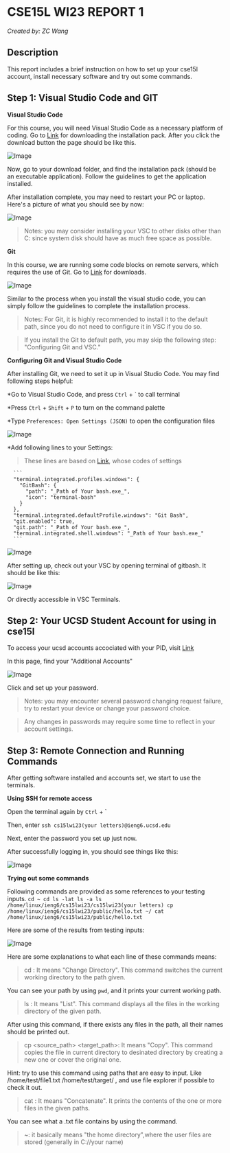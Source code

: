 # **CSE15L WI23 REPORT 1**
  _Created by: ZC Wang_


## Description
  This report includes a brief instruction on how to set up your cse15l account, install necessary software
  and try out some commands.


## Step 1: Visual Studio Code and GIT

**Visual Studio Code**
  
  For this course, you will need Visual Studio Code as a necessary platform of coding.
  Go to [Link](https://code.visualstudio.com/) for downloading the installation pack.
  After you click the download button the page should be like this.
  
  ![Image](Screenshots1/screen1.png)
  
  Now, go to your download folder, and find the installation pack (should be an executable application).
  Follow the guidelines to get the application installed.
  
  After installation complete, you may need to restart your PC or laptop.
  Here's a picture of what you should see by now:
  
  ![Image](Screenshots1/8.png)
  
  > Notes: you may consider installing your VSC to other disks other than C: since system 
  > disk should have as much free space as possible.


**Git**
  
  In this course, we are running some code blocks on remote servers, which requires the use of Git.
  Go to [Link](https://gitforwindows.org/) for downloads.
  
  ![Image](Screenshots1/screen2.png)
  
  Similar to the process when you install the visual studio code, you can simply follow the guidelines to complete the installation process.
  > Notes: For Git, it is highly recommended to install it to the default path, since you do not need to configure it in VSC if you do so.

  > If you install the Git to default path, you may skip the following step: "Configuring Git and VSC."


**Configuring Git and Visual Studio Code**
  
After installing Git, we need to set it up in Visual Studio Code. You may find following steps helpful:
  
*Go to Visual Studio Code, and press `Ctrl` + ` to call terminal

*Press `Ctrl` + `Shift` + `P` to turn on the command palette

*Type `Preferences: Open Settings (JSON)` to open the configuration files

![Image](Screenshots1/screen3.png)

*Add following lines to your Settings:
>These lines are based on [Link](https://stackoverflow.com/a/73976823), whose codes of settings
      
      ```
      "terminal.integrated.profiles.windows": { 
        "GitBash": {
          "path": "_Path of Your bash.exe_",
          "icon": "terminal-bash"
        }
      },
      "terminal.integrated.defaultProfile.windows": "Git Bash",
      "git.enabled": true,
      "git.path": "_Path of Your bash.exe_",
      "terminal.integrated.shell.windows": "_Path of Your bash.exe_"
      ```
      
![Image](Screenshots1/screen4.png)

After setting up, check out your VSC by opening terminal of gitbash. It should be like this:

![Image](Screenshots1/screen5.png)

Or directly accessible in VSC Terminals.


## Step 2: Your UCSD Student Account for using in cse15l

  To access your ucsd accounts accociated with your PID, visit [Link](https://sdacs.ucsd.edu/~icc/index.php)
  
  In this page, find your "Additional Accounts"
  
  ![Image](Screenshots1/screen6.png)
  
  Click and set up your password.
  
  >Notes: you may encounter several password changing request failure, try to restart your device or change your password choice.

  >Any changes in passwords may require some time to reflect in your account settings.

## Step 3: Remote Connection and Running Commands

  After getting software installed and accounts set, we start to use the terminals.
  
  **Using SSH for remote access**
  
  Open the terminal again by `Ctrl` + `
  
  Then, enter `ssh cs15lwi23(your letters)@ieng6.ucsd.edu`
  
  Next, enter the password you set up just now.
  
  After successfully logging in, you should see things like this:
  
  ![Image](Screenshots1/screen7.png)
  
   **Trying out some commands**
   
  Following commands are provided as some references to your testing inputs.
    ```
    cd ~
    cd
    ls -lat
    ls -a
    ls /home/linux/ieng6/cs15lwi23/cs15lwi23(your letters)
    cp /home/linux/ieng6/cs15lwi23/public/hello.txt ~/
    cat /home/linux/ieng6/cs15lwi23/public/hello.txt
    ```
    
   Here are some of the results from testing inputs:
   
   ![Image](Screenshots1/screen9.png)

   Here are some explanations to what each line of these commands means:
   > cd <path> : It means "Change Directory". This command switches the current working directory to the path given.
  
  You can see your path by using `pwd`, and it prints your current working path.  
  
   > ls <path> : It means "List". This command displays all the files in the working directory of the given path.
  
  After using this command, if there exists any files in the path, all their names should be printed out.
  
   > cp <source_path> <target_path>: It means "Copy". This command copies the file in current directory to desinated directory by creating a new one or cover the original one.
  
  Hint: try to use this command using paths that are easy to input. Like /home/test/file1.txt /home/test/target/ , and use file explorer if possible to check it out.
  
   > cat <path1> <path2> : It means "Concatenate". It prints the contents of the one or more files in the given paths.
  
  You can see what a .txt file contains by using the command.
  
   > ~: it basically means "the home directory",where the user files are stored (generally in C://your name)
  
